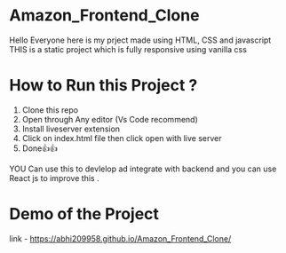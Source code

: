 # Amazon_Frontend_Clone

Hello Everyone here is my prject made using HTML, CSS and javascript 
THIS is a static project which is fully responsive using vanilla css 

# How to Run this Project ?
1. Clone this repo 
2. Open through Any editor (Vs Code recommend)
3. Install liveserver extension
4. Click on index.html file then click open with live server
5. Done👍👍

YOU Can use this to devlelop ad integrate with backend and you can use React js to improve this .

# Demo of the Project 
link - https://abhi209958.github.io/Amazon_Frontend_Clone/
